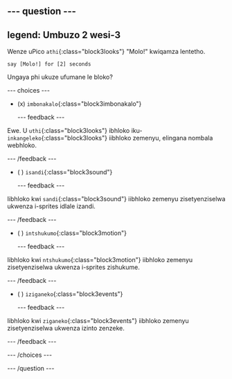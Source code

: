 
--- question ---
---
legend: Umbuzo 2 wesi-3
---

Wenze uPico `athi`{:class="block3looks"} "Molo!" kwiqamza lentetho.

```blocks3
say [Molo!] for [2] seconds
```

Ungaya phi ukuze ufumane le bloko?

--- choices ---

- (x) `imbonakalo`{:class="block3imbonakalo"}

  --- feedback ---

Ewe. U `uthi`{:class="block3looks"} ibhloko iku- `inkangeleko`{:class="block3looks"} iibhloko zemenyu, elingana nombala webhloko.

  --- /feedback ---

- ( ) `isandi`{:class="block3sound"}

  --- feedback ---

Iibhloko kwi `sandi`{:class="block3sound"} iibhloko zemenyu zisetyenziselwa ukwenza i-sprites idlale izandi.

  --- /feedback ---

- ( ) `intshukumo`{:class="block3motion"}

  --- feedback ---

Iibhloko kwi `ntshukumo`{:class="block3motion"} iibhloko zemenyu zisetyenziselwa ukwenza i-sprites zishukume.

  --- /feedback ---

- ( ) `iziganeko`{:class="block3events"}

  --- feedback ---

Iibhloko kwi `ziganeko`{:class="block3events"} iibhloko zemenyu zisetyenziselwa ukwenza izinto zenzeke.

  --- /feedback ---

--- /choices ---

--- /question ---
